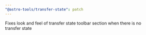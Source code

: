 ```yaml
---
"@astro-tools/transfer-state": patch
---
```


Fixes look and feel of transfer state toolbar section when there is no transfer state
